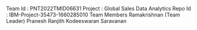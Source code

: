 Team Id : PNT2022TMID06631
Project : Global Sales Data Analytics
Repo Id : IBM-Project-35473-1660285010
Team Members
    Ramakrishnan (Team Leader)
    Pranesh
    Ranjith
    Kodeeswaran
    Saravanan
